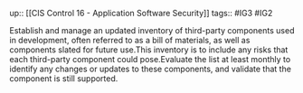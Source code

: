 up:: [[CIS Control 16 - Application Software Security]]
tags:: #IG3 #IG2

Establish and manage an updated inventory of third-party components used in development, often referred to as a bill of materials, as well as components slated for future use.This inventory is to include any risks that each third-party component could pose.Evaluate the list at least monthly to identify any changes or updates to these components, and validate that the component is still supported.